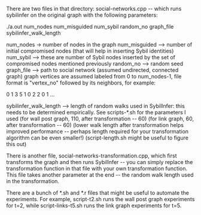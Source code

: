 There are two files in that directory: social-networks.cpp -- which runs sybilinfer on the original graph with the following parameters: 

./a.out num_nodes num_misguided num_sybil random_no graph_file sybilinfer_walk_length 

num_nodes -> number of nodes in the graph
num_misguided --> number of initial compromised nodes (that will help in inserting Sybil identities)
num_sybil --> these are number of Sybil nodes inserted by the set of compromised nodes mentioned previously
random_no --> random seed
graph_file --> path to social network (assumed undirected, connected graph) graph vertices are assumed labeled from 0 to num_nodes-1, file format is "vertex_no" followed by its neighbors, for example:

0 1 3 5
1 0 2
2 0 1
...

sybilinfer_walk_length --> length of random walks used in SybilInfer: this needs to be determined empirically. See scripts-*.sh for the parameters I used (for wall post graph, 110, after transformation -- 60) (for link graph, 60, after transformation -- 60) (lower walk length after transformation helps improved performance -- perhaps length required for your transformation algorithm can be even smaller!) (script-length.sh might be useful to figure this out)

There is another file, social-networks-transformation.cpp, which first transforms the graph and then runs SybilInfer -- you can simply replace the transformation function in that file with your own transformation function. This file takes another parameter at the end -- the random walk length used in the transformation. 

There are a bunch of *.sh and *.r files that might be useful to automate the experiments. For example, script-t2.sh runs the wall post graph experiments for t=2, while script-links-t5.sh runs the link graph experiments for t=5. 